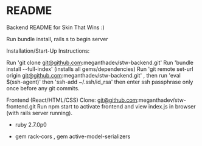 # README

Backend README for Skin That Wins :)

Run bundle install, rails s to begin server

Installation/Start-Up Instructions:

Run 'git clone git@github.com:meganthadev/stw-backend.git' Run 'bundle install --full-index' (installs all gems/dependencies) Run 'git remote set-url origin git@github.com:meganthadev/stw-backend.git' , then run 'eval $(ssh-agent)' then 'ssh-add ~/.ssh/id_rsa' then enter ssh passphrase only once before any git commits.

Frontend (React/HTML/CSS) Clone: git@github.com:meganthadev/stw-frontend.git Run npm start to activate frontend and view index.js in browser (with rails server running).

* ruby 2.7.0p0

* gem rack-cors , gem active-model-serializers






